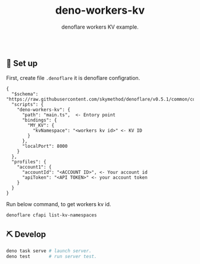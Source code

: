 <div align="center">

# deno-workers-kv

denoflare workers KV example.

<br>
<br>

</div>

<div align="center">

</div>

## 🚀 Set up

First, create file `.denoflare` it is denoflare configration.

```json:.denoflare
{
  "$schema": "https://raw.githubusercontent.com/skymethod/denoflare/v0.5.1/common/config.schema.json",
  "scripts": {
    "deno-workers-kv": {
      "path": "main.ts",  <- Entory point
      "bindings": {
        "MY_KV": {
          "kvNamespace": "<workers kv id>" <- KV ID
        }
      },
      "localPort": 8000
    }
  },
  "profiles": {
    "account1": {
      "accountId": "<ACCOUNT ID>", <- Your account id
      "apiToken": "<API TOKEN>" <- your account token
    }
  }
}
```

Run below command, to get workers kv id.

```sh
denoflare cfapi list-kv-namespaces
```

## ⛏️ Develop

```sh
deno task serve # launch server.
deno test       # run server test.
```
